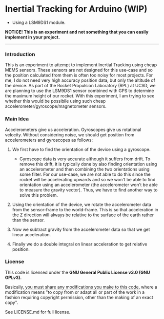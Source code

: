 # Inertial Tracking for Arduino (WIP)
- Using a LSM9DS1 module.

**NOTICE! This is an experiment and not something that you can easily implement in your project.**

---------------------------------------

### Introduction

This is an experiment to attempt to implement Inertial Tracking using cheap MEMS sensors. These sensors are not designed for this use-case and so the position calculated from them is often too noisy for most projects. For me, I do not need very high accuracy position data, but only the altitude of the device. As part of the Rocket Propulsion Laboratory (RPL) at UCSD, we are planning to use the LSM9DS1 sensor combined with GPS to determine the maximum height of our rocket. With this experiment, I am trying to see whether this would be possibile using such cheap accelerometer/gyroscope/magnetometer sensors.


### Main Idea

Accelerometers give us acceleration.
Gyroscopes give us rotational velocity.
Without considering noise, we should get position from accelerometers and gyroscopes as follows:

1. We first have to find the orientation of the device using a gyroscope.

    - Gyroscope data is very accurate although it suffers from drift. To remove this drift, it is typically done by also finding orientation using an accelerometer and then combining the two orientations using some filter. For our use-case, we are not able to do this since the rocket will be accelerating upwards and so we won't be able to find orientation using an accelerometer (the accelerometer won't be able to measure the gravity vector). Thus, we have to find another way to solve this problem.

2. Using the orientation of the device, we rotate the accelerometer data from the sensor-frame to the world-frame. This is so that acceleration in the Z direction will always be relative to the surface of the earth rather than the sensor.

3. Now we subtract gravity from the accelerometer data so that we get linear acceleration.

4. Finally we do a double integral on linear acceleration to get relative position.


### License

This code is licensed under the **GNU General Public License v3.0 (GNU GPLv3).**

Basically, <u>you must share any modifications you make to this code</u>, where a modification means "to copy from or adapt all or part of the work in a fashion requiring copyright permission, other than the making of an exact copy".

See LICENSE.md for full license.
